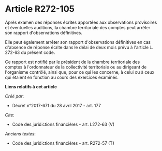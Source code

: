 # Article R272-105

Après examen des réponses écrites apportées aux observations provisoires et éventuelles auditions, la chambre territoriale
des comptes peut arrêter son rapport d'observations définitives. 

Elle peut également arrêter son rapport d'observations définitives en cas d'absence de réponse écrite dans le délai de deux
mois prévu à l'article L. 272-63 du présent code. 

Ce rapport est notifié par le président de la chambre territoriale des comptes à l'ordonnateur de la collectivité
territoriale ou au dirigeant de l'organisme contrôlé, ainsi que, pour ce qui les concerne, à celui ou à ceux qui étaient en
fonction au cours des exercices examinés.

**Liens relatifs à cet article**

_Créé par_:

  - Décret n°2017-671 du 28 avril 2017 - art. 177

_Cite_:

  - Code des juridictions financières - art. L272-63 (V)

_Anciens textes_:

  - Code des juridictions financières - art. R272-57 (T)
